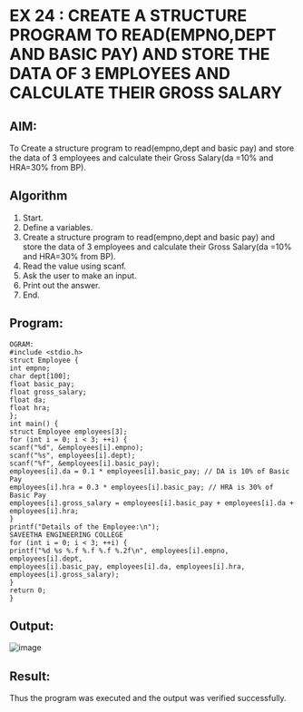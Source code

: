 # EX 24 : CREATE A STRUCTURE PROGRAM TO READ(EMPNO,DEPT AND BASIC PAY) AND STORE THE DATA OF 3 EMPLOYEES AND CALCULATE THEIR GROSS SALARY
## AIM:
To Create a structure program to read(empno,dept and basic pay) and store the data of 3 employees and calculate their Gross Salary(da =10% and HRA=30% from BP).

## Algorithm
1.	Start.
2.	Define a variables.
3.	Create a structure program to read(empno,dept and basic pay) and store the data of 3 employees and calculate their Gross Salary(da =10% and HRA=30% from BP).
4.	Read the value using scanf.
5.	Ask the user to make an input.
6.	Print out the answer.
7.	End.

## Program:
```
OGRAM:
#include <stdio.h>
struct Employee {
int empno;
char dept[100];
float basic_pay;
float gross_salary;
float da;
float hra;
};
int main() {
struct Employee employees[3];
for (int i = 0; i < 3; ++i) {
scanf("%d", &employees[i].empno);
scanf("%s", employees[i].dept);
scanf("%f", &employees[i].basic_pay);
employees[i].da = 0.1 * employees[i].basic_pay; // DA is 10% of Basic Pay
employees[i].hra = 0.3 * employees[i].basic_pay; // HRA is 30% of Basic Pay
employees[i].gross_salary = employees[i].basic_pay + employees[i].da +
employees[i].hra;
}
printf("Details of the Employee:\n");
SAVEETHA ENGINEERING COLLEGE
for (int i = 0; i < 3; ++i) {
printf("%d %s %.f %.f %.f %.2f\n", employees[i].empno, employees[i].dept,
employees[i].basic_pay, employees[i].da, employees[i].hra, employees[i].gross_salary);
}
return 0;
}

```

## Output:

![image](https://github.com/user-attachments/assets/5659af78-5ba1-4be7-a4fa-5740903b972f)


## Result:
Thus the program was executed and the output was verified successfully.
